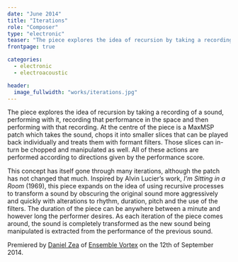 ```yaml
---
date: "June 2014"
title: "Iterations"
role: "Composer"
type: "electronic"
teaser: "The piece explores the idea of recursion by taking a recording of a sound, performing with it, recording that performance in the space and then performing with that recording. At the centre of the piece is a MaxMSP patch which takes the sound, chops it into smaller slices that can be played back individually and treats them with formant filters. Those slices can in-turn be chopped and manipulated as well. All of these actions are performed according to directions given by the performance score."
frontpage: true

categories:
  - electronic
  - electroacoustic

header:
  image_fullwidth: "works/iterations.jpg"
---
```

The piece explores the idea of recursion by taking a recording of a sound, performing with it, recording that performance in the space and then performing with that recording. At the centre of the piece is a MaxMSP patch which takes the sound, chops it into smaller slices that can be played back individually and treats them with formant filters. Those slices can in-turn be chopped and manipulated as well. All of these actions are performed according to directions given by the performance score.

This concept has itself gone through many iterations, although the patch has not changed that much. Inspired by Alvin Lucier’s work, *I’m Sitting in a Room* (1969), this piece expands on the idea of using recursive processes to transform a sound by obscuring the original sound more aggressively and quickly with alterations to rhythm, duration, pitch and the use of the filters. The duration of the piece can be anywhere between a minute and however long the performer desires. As each iteration of the piece comes around, the sound is completely transformed as the new sound being manipulated is extracted from the performance of the previous sound.

Premiered by [Daniel Zea](http://www.danielzea.org/) of [Ensemble Vortex](http://ensemblevortex.com/) on the 12th of September 2014.
